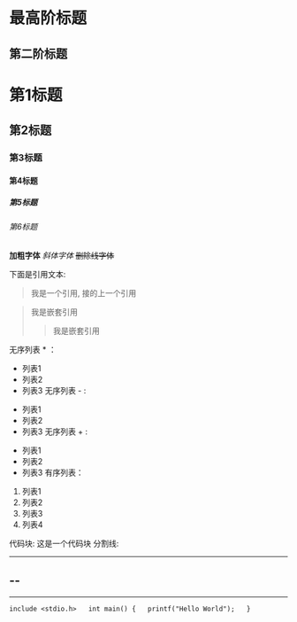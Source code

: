 最高阶标题
==============================================================
第二阶标题
--------------------------------------------------------------
# 第1标题
## 第2标题
### 第3标题
#### 第4标题
##### 第5标题
###### 第6标题
**加粗字体**
*斜体字体*
~~删除线字体~~

下面是引用文本:
> 我是一个引用,
接的上一个引用

> 我是嵌套引用
> > 我是嵌套引用 

无序列表 * ：
* 列表1
* 列表2
* 列表3
无序列表 - :
- 列表1
- 列表2
- 列表3
无序列表 + :
+ 列表1
+ 列表2
+ 列表3
有序列表：
1. 列表1
2. 列表2
3. 列表3
4. 列表4

代码块:
	这是一个代码块
分割线:
******
--
---
--------------------------------------
`
include <stdio.h>  
int main() {  
	printf("Hello World");  
}
`
